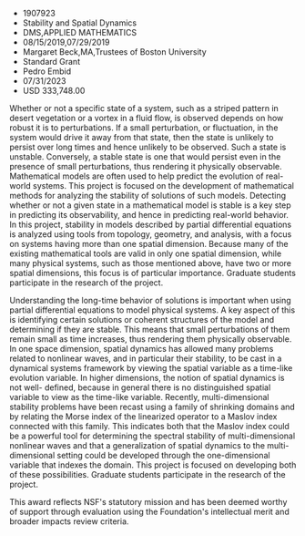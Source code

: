 
* 1907923
* Stability and Spatial Dynamics
* DMS,APPLIED MATHEMATICS
* 08/15/2019,07/29/2019
* Margaret Beck,MA,Trustees of Boston University
* Standard Grant
* Pedro Embid
* 07/31/2023
* USD 333,748.00

Whether or not a specific state of a system, such as a striped pattern in desert
vegetation or a vortex in a fluid flow, is observed depends on how robust it is
to perturbations. If a small perturbation, or fluctuation, in the system would
drive it away from that state, then the state is unlikely to persist over long
times and hence unlikely to be observed. Such a state is unstable. Conversely, a
stable state is one that would persist even in the presence of small
perturbations, thus rendering it physically observable. Mathematical models are
often used to help predict the evolution of real-world systems. This project is
focused on the development of mathematical methods for analyzing the stability
of solutions of such models. Detecting whether or not a given state in a
mathematical model is stable is a key step in predicting its observability, and
hence in predicting real-world behavior. In this project, stability in models
described by partial differential equations is analyzed using tools from
topology, geometry, and analysis, with a focus on systems having more than one
spatial dimension. Because many of the existing mathematical tools are valid in
only one spatial dimension, while many physical systems, such as those mentioned
above, have two or more spatial dimensions, this focus is of particular
importance. Graduate students participate in the research of the project.

Understanding the long-time behavior of solutions is important when using
partial differential equations to model physical systems. A key aspect of this
is identifying certain solutions or coherent structures of the model and
determining if they are stable. This means that small perturbations of them
remain small as time increases, thus rendering them physically observable. In
one space dimension, spatial dynamics has allowed many problems related to
nonlinear waves, and in particular their stability, to be cast in a dynamical
systems framework by viewing the spatial variable as a time-like evolution
variable. In higher dimensions, the notion of spatial dynamics is not well-
defined, because in general there is no distinguished spatial variable to view
as the time-like variable. Recently, multi-dimensional stability problems have
been recast using a family of shrinking domains and by relating the Morse index
of the linearized operator to a Maslov index connected with this family. This
indicates both that the Maslov index could be a powerful tool for determining
the spectral stability of multi-dimensional nonlinear waves and that a
generalization of spatial dynamics to the multi-dimensional setting could be
developed through the one-dimensional variable that indexes the domain. This
project is focused on developing both of these possibilities. Graduate students
participate in the research of the project.

This award reflects NSF's statutory mission and has been deemed worthy of
support through evaluation using the Foundation's intellectual merit and broader
impacts review criteria.

